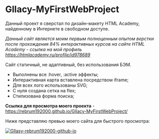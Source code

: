 # Gllacy-MyFirstWebProject
Данный проект я сверстал по дизайн-макету HTML Academy, найденному в Интернете в свободном доступе.


*Данный сайт является моим первым полноценным опытом верстки после прохождения 84% интерактивных курсов на сайте HTML Academy - ссылка на мой профиль https://htmlacademy.ru/profile/id978689*

Сайт статичный, не адаптивный, без использования БЭМ.
  - Выполнены все :hover, :active эффекты;
  - Интерактивная карта вставлена посредством iframe;
  - Для всех лого использованы SVG;
  - С нуля создана сетка на flex;
  - Стилизована форма поиска;
  
**Ссылка для просмотра моего проекта** - https://rebrum192000.github.io/Gllacy-MyFirstWebProject/

Ниже представляю превью моего сайта для быстрого просмотра:

<a href="https://ibb.co/FHvTNdv"><img src="https://i.ibb.co/KKZvR8Z/Gllasy-rebrum192000-github-io.png" alt="Gllasy-rebrum192000-github-io" border="0"></a>
